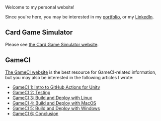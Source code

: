 Welcome to my personal website!

Since you're here, you may be interested in my [portfolio](portfolio.html), or my [LinkedIn](https://www.linkedin.com/in/davidmfinol/).

## Card Game Simulator

Please see [the Card Game Simulator website](https://www.cardgamesimulator.com/).

## GameCI

[The GameCI website](https://game.ci/) is the best resource for GameCI-related information, but you may also be interested in the following articles I wrote:
- [GameCI 1: Intro to GitHub Actions for Unity](gameci-1_intro.html)
- [GameCI 2: Testing](gameci-2_testing.html)
- [GameCI 3: Build and Deploy with Linux](gameci-3_linux.html)
- [GameCI 4: Build and Deploy with MacOS](gameci-4_mac.html)
- [GameCI 5: Build and Deploy with Windows](gameci-5_windows.html)
- [GameCI 6: Conclusion](gameci-6_conclusion.html)
